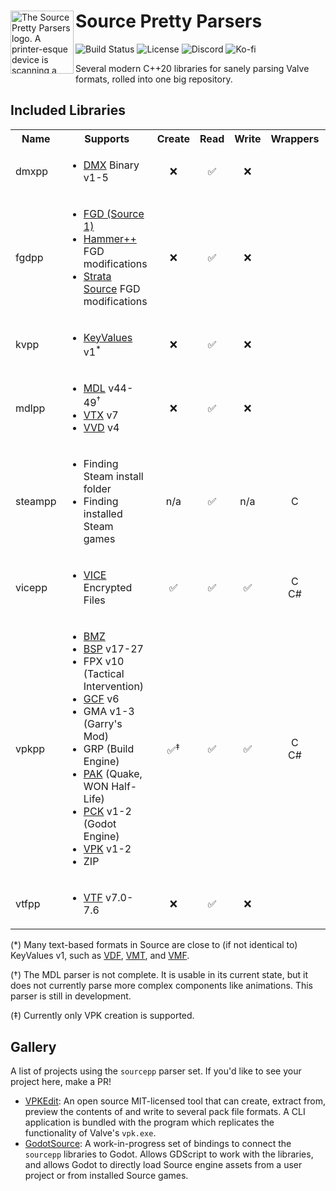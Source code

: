 <div>
  <img align="left" width="101px" src="https://github.com/craftablescience/sourcepp/blob/main/branding/logo.png?raw=true" alt="The Source Pretty Parsers logo. A printer-esque device is scanning a page with hex codes and printing a picture of Cordon Freeman." />
  <h1>Source Pretty Parsers</h1>
</div>

![Build Status](https://img.shields.io/github/actions/workflow/status/craftablescience/sourcepp/build.yml?label=Build&logo=github&logoColor=%23FFFFFF)
![License](https://img.shields.io/github/license/craftablescience/sourcepp?label=License&logo=libreofficewriter&logoColor=%23FFFFFF)
![Discord](https://img.shields.io/discord/678074864346857482?label=Discord&logo=Discord&logoColor=%23FFFFFF)
![Ko-fi](https://img.shields.io/badge/donate-006dae?label=Ko-fi&logo=ko-fi)

Several modern C++20 libraries for sanely parsing Valve formats, rolled into one big repository.

## Included Libraries

<table>
  <tr>
    <th>Name</th>
    <th>Supports</th>
    <th>Create</th>
    <th>Read</th>
    <th>Write</th>
    <th>Wrappers</th>
    <th>Special Thanks</th>
  </tr>
  <tr>
    <td>dmxpp</td>
    <td>
      <ul>
        <li><a href="https://developer.valvesoftware.com/wiki/DMX">DMX</a> Binary v1-5</li>
      </ul>
    </td>
    <td align="center">❌</td>
    <td align="center">✅</td>
    <td align="center">❌</td>
    <td align="center"></td>
    <td></td>
  </tr>
  <tr>
    <td>fgdpp</td>
    <td>
      <ul>
        <li><a href="https://developer.valvesoftware.com/wiki/FGD">FGD (Source 1)</a></li>
        <li><a href="https://ficool2.github.io/HammerPlusPlus-Website">Hammer++</a> FGD modifications</li>
        <li><a href="https://stratasource.org">Strata Source</a> FGD modifications</li>
      </ul>
    </td>
    <td align="center">❌</td>
    <td align="center">✅</td>
    <td align="center">❌</td>
    <td align="center"></td>
    <td></td>
  </tr>
  <tr>
    <td>kvpp</td>
    <td>
      <ul>
        <li><a href="https://developer.valvesoftware.com/wiki/KeyValues">KeyValues</a> v1<sup>*</sup></li>
      </ul>
    </td>
    <td align="center">❌</td>
    <td align="center">✅</td>
    <td align="center">❌</td>
    <td align="center"></td>
    <td></td>
  </tr>
  <tr>
    <td>mdlpp</td>
    <td>
      <ul>
        <li><a href="https://developer.valvesoftware.com/wiki/MDL_(Source)">MDL</a> v44-49<sup>&dagger;</sup></li>
        <li><a href="https://developer.valvesoftware.com/wiki/VTX">VTX</a> v7</li>
        <li><a href="https://developer.valvesoftware.com/wiki/VVD">VVD</a> v4</li>
      </ul>
    </td>
    <td align="center">❌</td>
    <td align="center">✅</td>
    <td align="center">❌</td>
    <td align="center"></td>
    <td></td>
  </tr>
  <tr>
    <td>steampp</td>
    <td>
      <ul>
        <li>Finding Steam install folder</li>
        <li>Finding installed Steam games</li>
      </ul>
    </td>
    <td align="center">n/a</td>
    <td align="center">✅</td>
    <td align="center">n/a</td>
    <td align="center">C</td>
    <td>Based on the <a href="https://github.com/Trico-Everfire/SteamAppPathProvider">SteamAppPathProvider</a> library by <a href="https://github.com/Trico-Everfire">@Trice Everfire</a> and <a href="https://momentum-mod.org">Momentum Mod</a> contributors.</td>
  </tr>
  <tr>
    <td>vicepp</td>
    <td>
      <ul>
        <li><a href="https://developer.valvesoftware.com/wiki/VICE">VICE</a> Encrypted Files</li>
      </ul>
    </td>
    <td align="center">✅</td>
    <td align="center">✅</td>
    <td align="center">✅</td>
    <td align="center">C<br>C#</td>
    <td></td>
  </tr>
  <tr>
    <td>vpkpp</td>
    <td>
      <ul>
        <li><a href="https://developer.valvesoftware.com/wiki/Bonus_Maps">BMZ</a></li>
        <li><a href="https://developer.valvesoftware.com/wiki/BSP_(Source)">BSP</a> v17-27</li>
        <li>FPX v10 (Tactical Intervention)</li>
        <li><a href="https://developer.valvesoftware.com/wiki/GCF_archive">GCF</a> v6</li>
        <li>GMA v1-3 (Garry's Mod)</li>
        <li>GRP (Build Engine)</li>
        <li><a href="https://quakewiki.org/wiki/.pak">PAK</a> (Quake, WON Half-Life)</li>
        <li><a href="https://docs.godotengine.org/en/stable/tutorials/export/exporting_pcks.html">PCK</a> v1-2 (Godot Engine)</li>
        <li><a href="https://developer.valvesoftware.com/wiki/VPK">VPK</a> v1-2</li>
        <li>ZIP</li>
      </ul>
    </td>
    <td align="center">✅<sup>&Dagger;</sup></td>
    <td align="center">✅</td>
    <td align="center">✅</td>
    <td align="center">C<br>C#</td>
    <td>GCF parser contributed by <a href="https://github.com/caatge">@bt</a> and <a href="https://github.com/ymgve">@ymgve</a></td>
  </tr>
  <tr>
    <td>vtfpp</td>
    <td>
      <ul>
        <li><a href="https://developer.valvesoftware.com/wiki/VTF_(Valve_Texture_Format)">VTF</a> v7.0-7.6</li>
      </ul>
    </td>
    <td align="center">❌</td>
    <td align="center">✅</td>
    <td align="center">❌</td>
    <td align="center"></td>
    <td></td>
  </tr>
</table>

(\*) Many text-based formats in Source are close to (if not identical to) KeyValues v1, such as [VDF](https://developer.valvesoftware.com/wiki/VDF), [VMT](https://developer.valvesoftware.com/wiki/VMT), and [VMF](https://developer.valvesoftware.com/wiki/VMF_(Valve_Map_Format)).

(&dagger;) The MDL parser is not complete. It is usable in its current state, but it does not currently parse more complex components like animations. This parser is still in development.

(&Dagger;) Currently only VPK creation is supported.

## Gallery

A list of projects using the `sourcepp` parser set. If you'd like to see your project here, make a PR!

- [VPKEdit](https://github.com/craftablescience/VPKEdit): An open source MIT-licensed tool that can create, extract from, preview the contents of and write to several pack file formats. A CLI application is bundled with the program which replicates the functionality of Valve's `vpk.exe`.
- [GodotSource](https://github.com/craftablescience/godotsource): A work-in-progress set of bindings to connect the `sourcepp` libraries to Godot. Allows GDScript to work with the libraries, and allows Godot to directly load Source engine assets from a user project or from installed Source games.
